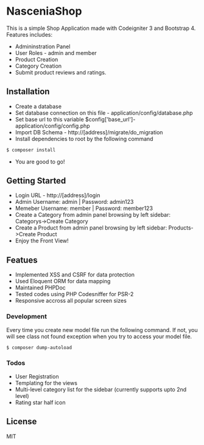 # NasceniaShop

This is a simple Shop Application made with Codeigniter 3 and Bootstrap 4. Features includes:

  - Admininstration Panel
  - User Roles - admin and member
  - Product Creation
  - Category Creation
  - Submit product reviews and ratings.

## Installation
  - Create a database
  - Set database connection on this file - application/config/database.php
  - Set base url to this variable $config['base_url']- application/config/config.php
  - Import DB Schema - http://[address]/migrate/do_migration
  - Install dependencies to root by the following command
```sh
$ composer install
```
  - You are good to go!

## Getting Started
  - Login URL - http://[address]/login
  - Admin Username: admin  | Password: admin123
  - Memeber Username: member  | Password: member123
  - Create a Category from admin panel browsing by left sidebar: Categorys->Create Category 
  - Create a Product from admin panel browsing by left sidebar: Products->Create Product
  - Enjoy the Front View!

## Featues
  - Implemented XSS and CSRF for data protection
  - Used Eloquent ORM for data mapping
  - Maintained PHPDoc
  - Tested codes using PHP Codesniffer for PSR-2
  - Responsive accross all popular screen sizes

### Development
Every time you create new model file run the following command. If not, you will see class not found exception when you try to access your model file.
```sh
$ composer dump-autoload
```

### Todos

 - User Registration
 - Templating for the views
 - Multi-level category list for the sidebar (currently supports upto 2nd level)
 - Rating star half icon
 
License
----

MIT